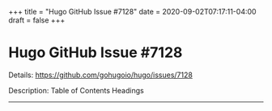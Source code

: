 +++
title = "Hugo GitHub Issue #7128"
date = 2020-09-02T07:17:11-04:00
draft = false
+++
# Hugo GitHub Issue #7128

Details: <https://github.com/gohugoio/hugo/issues/7128>

Description: Table of Contents Headings

---
